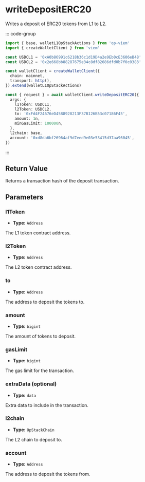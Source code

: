 # writeDepositERC20

Writes a deposit of ERC20 tokens from L1 to L2.

::: code-group

```ts [example.ts]
import { base, walletL1OpStackActions } from 'op-viem'
import { createWalletClient } from 'viem'

const USDCL1 = '0xA0b86991c6218b36c1d19D4a2e9Eb0cE3606eB48'
const USDCL2 = '0x2e668bb88287675e34c8df82686dfd0b7f0c0383'

const walletClient = createWalletClient({
  chain: mainnet,
  transport: http(),
}).extend(walletL1OpStackActions)

const { request } = await walletClient.writeDepositERC20({
  args: {
    l1Token: USDCL1,
    l2Token: USDCL2,
    to: '0xFd4F24676eD4588928213F37B126B53c07186F45',
    amount: 1n,
    minGasLimit: 100000n,
  },
  l2chain: base,
  account: '0xd8da6bf26964af9d7eed9e03e53415d37aa96045',
})
```

:::

## Return Value

Returns a transaction hash of the deposit transaction.

## Parameters

### l1Token

- **Type:** `Address`

The L1 token contract address.

### l2Token

- **Type:** `Address`

The L2 token contract address.

### to

- **Type:** `Address`

The address to deposit the tokens to.

### amount

- **Type:** `bigint`

The amount of tokens to deposit.

### gasLimit

- **Type:** `bigint`

The gas limit for the transaction.

### extraData (optional)

- **Type:** `data`

Extra data to include in the transaction.

### l2chain

- **Type:** `OpStackChain`

The L2 chain to deposit to.

### account

- **Type:** `Address`

The address to deposit the tokens from.
